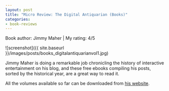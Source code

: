 ```yaml
---
layout: post
title: "Micro Review: The Digital Antiquarian (Books)"
categories:
- book-reviews
---
```


<p>Book author: Jimmy Maher | My rating: 4/5</p>


![screenshot]({{ site.baseurl }}/images/posts/books_digitalantiquarianvol1.jpg)


<p>Jimmy Maher is doing a remarkable job chronicling the history of interactive entertainment on his blog, and these free ebooks compiling his posts, sorted by the historical year, are a great way to read it.</p>
<p>All the volumes available so far can be downloaded from <a href="http://www.filfre.net/the-digital-antiquarian-e-book-library/">his website</a>.<p>
